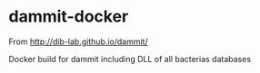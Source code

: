 # dammit-docker
From http://dib-lab.github.io/dammit/


Docker build for dammit including DLL of all bacterias databases
